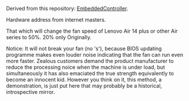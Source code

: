 Derived from this repository: [EmbeddedController](https://github.com/Soberia/EmbeddedController/). 

Hardware address from internet masters.

That which will change the fan speed of Lenovo Air 14 plus or other Air series to 50%. 20% only Originally.

Notice: It will not break your fan (no 's'), because BIOS updating programme makes even louder noise indicating that the fan can run even more faster. Zealous customers demand the product manufacturer to reduce the processing noice when the machine is under load, but simultaneously it has also emaciated the true strength equivalently to become an innocent kid. However you think on it, this method, a demonstration, is just put here that may probably be a historical, introspective mirror. 
